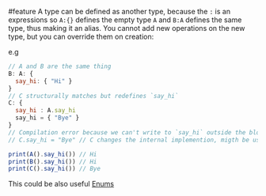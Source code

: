 #feature
A type can be defined as another type, because the `:` is an expressions so `A:{}` defines the empty type `A` and `B:A` defines the same type, thus making it an alias. 
You cannot add new operations on the new type, but you can override them on  creation:

e.g 

```js
// A and B are the same thing
B: A: {
  say_hi: { "Hi" }
}
// C structurally matches but redefines `say_hi`
C: {
  say_hi : A.say_hi
  say_hi = { "Bye" }
}
// Compilation error because we can't write to `say_hi` outside the block
// C.say_hi = "Bye" // C changes the internal implemention, migth be useful to simulate inheritance

print(A().say_hi()) // Hi
print(B().say_hi()) // Hi
print(C().say_hi()) // Bye


```


This could be also useful [Enums](Replaced%20features/Enums.md)
